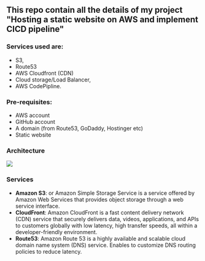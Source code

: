 ## This repo contain all the details of my project "Hosting a static website on AWS and implement CICD pipeline"
### Services used are:
* S3,
* Route53
* AWS Cloudfront (CDN)
* Cloud storage/Load Balancer,
* AWS CodePipline.

### Pre-requisites:
  * AWS account
  * GitHub account
  * A domain (from Route53, GoDaddy, Hostinger etc)
  * Static website

### Architecture
![](https://cdn.hashnode.com/res/hashnode/image/upload/v1688857028258/554dc86a-e266-46e0-87fe-3292b3320ac7.jpeg?auto=compress,format&format=webp)

### Services
* **Amazon S3**: or Amazon Simple Storage Service is a service offered by Amazon Web Services that provides object storage through a web service interface.
* **CloudFront**: Amazon CloudFront is a fast content delivery network (CDN) service that securely delivers data, videos, applications, and APIs to customers globally with low latency, high transfer speeds, all within a developer-friendly environment.
* **Route53**: Amazon Route 53 is a highly available and scalable cloud domain name system (DNS) service. Enables to customize DNS routing policies to reduce latency.
